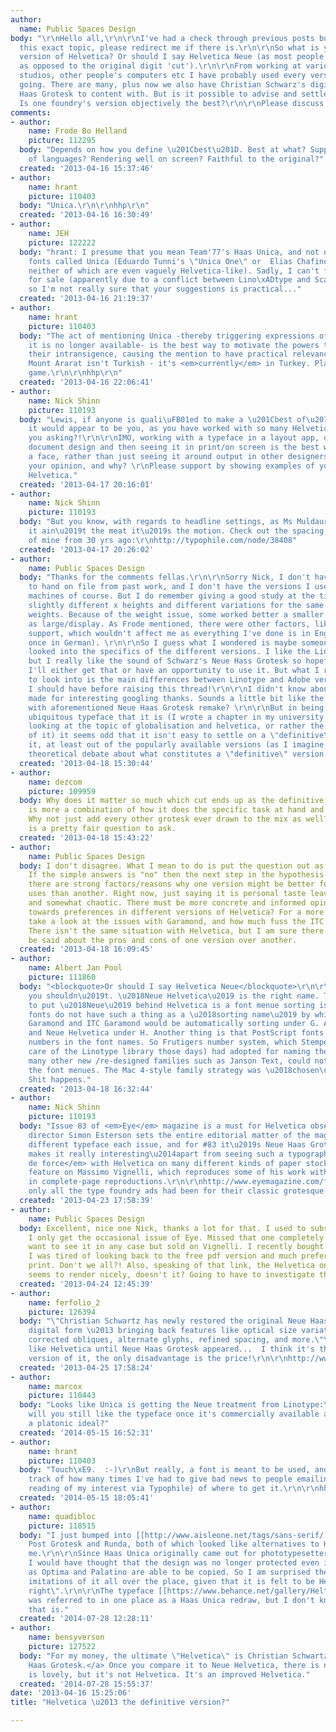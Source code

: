 ```yaml
---
author:
  name: Public Spaces Design
body: "\r\nHello all,\r\n\r\nI've had a check through previous posts but not found
  this exact topic, please redirect me if there is.\r\n\r\nSo what is your chosen
  version of Helvetica? Or should I say Helvetica Neue (as most people will be using
  as opposed to the original digit 'cut').\r\n\r\nFrom working at various design agencies,
  studios, other people's computers etc I have probably used every version of Helvetica
  going. There are many, plus now we also have Christian Schwarz's digitized Neue
  Haas Grotesk to content with. But is it possible to advise and settle the issue?
  Is one foundry's version objectively the best?\r\n\r\nPlease discuss!\r\n\r\nThanks,\r\n\r\nLewis"
comments:
- author:
    name: Frode Bo Helland
    picture: 112295
  body: "Depends on how you define \u201Cbest\u201D. Best at what? Supporting a lot
    of languages? Rendering well on screen? Faithful to the original?"
  created: '2013-04-16 15:37:46'
- author:
    name: hrant
    picture: 110403
  body: "Unica.\r\n\r\nhhp\r\n"
  created: '2013-04-16 16:30:49'
- author:
    name: JEH
    picture: 122222
  body: "hrant: I presume that you mean Team'77's Haas Unica, and not one of the other
    fonts called Unica (Eduardo Tunni's \"Unica One\" or  Elias Chafino's \"Unica\",
    neither of which are even vaguely Helvetica-like). Sadly, I can't find Haas Unica
    for sale (apparently due to a conflict between Lino\xADtype and Scan\xADgraphic),
    so I'm not really sure that your suggestions is practical..."
  created: '2013-04-16 21:19:37'
- author:
    name: hrant
    picture: 110403
  body: "The act of mentioning Unica -thereby triggering expressions of dismay that
    it is no longer available- is the best way to motivate the powers that be to correct
    their intransigence, causing the mention to have practical relevance once again.
    Mount Ararat isn't Turkish - it's <em>currently</em> in Turkey. Play the long
    game.\r\n\r\nhhp\r\n"
  created: '2013-04-16 22:06:41'
- author:
    name: Nick Shinn
    picture: 110193
  body: "Lewis, if anyone is quali\uFB01ed to make a \u201Cbest of\u201D decision,
    it would appear to be you, as you have worked with so many Helveticas. So why
    you asking?!\r\n\r\nIMO, working with a typeface in a layout app, developing a
    document design and then seeing it in print/on screen is the best way to assess
    a face, rather than just seeing it around output in other designers\u2019 work.\r\n\r\nWhat\u2019s
    your opinion, and why? \r\nPlease support by showing examples of your work with
    Helvetica."
  created: '2013-04-17 20:16:01'
- author:
    name: Nick Shinn
    picture: 110193
  body: "But you know, with regards to headline settings, as Ms Muldaur once put it,
    it ain\u2019t the meat it\u2019s the motion. Check out the spacing on this ad
    of mine from 30 yrs ago:\r\nhttp://typophile.com/node/38408"
  created: '2013-04-17 20:26:02'
- author:
    name: Public Spaces Design
  body: "Thanks for the comments fellas.\r\n\r\nSorry Nick, I don't have many examples
    to hand on file from past work, and I don't have the versions I used on other
    machines of course. But I do remember giving a good study at the time. I noticed
    slightly different x heights and different variations for the same corresponding
    weights. Because of the weight issue, some worked better a smaller sizes and others
    as large/display. As Frode mentioned, there were other factors, like language
    support, which wouldn't affect me as everything I've done is in English (well,
    once in German). \r\n\r\nSo I guess what I wondered is maybe someone had already
    looked into the specifics of the different versions. I like the Linotype cut,
    but I really like the sound of Schwarz's Neue Hass Grotesk so hopefully one day
    I'll either get that or have an opportunity to use it. But what I really need
    to look into is the main differences between Linotype and Adobe versions. I know
    I should have before raising this thread!\r\n\r\nI didn't know about Unica, but
    made for interesting googling thanks. Sounds a little bit like the efforts made
    with aforementioned Neue Haas Grotesk remake? \r\n\r\nBut in being the mighty,
    ubiquitous typeface that it is (I wrote a chapter in my university dissertation
    looking at the topic of globalisation and helvetica, or rather the global usage
    of it) it seems odd that it isn't easy to settle on a \"definitive\" version of
    it, at least out of the popularly available versions (as I imagine there is a
    theoretical debate about what constitutes a \"definitive\" version of it)."
  created: '2013-04-18 15:30:44'
- author:
    name: dezcom
    picture: 109959
  body: Why does it matter so much which cut ends up as the definitive choice?  It
    is more a combination of how it does the specific task at hand and personal taste.
    Why not just add every other grotesk ever drawn to the mix as well? Frode's comment
    is a pretty fair question to ask.
  created: '2013-04-18 15:43:22'
- author:
    name: Public Spaces Design
  body: I don't disagree. What I mean to do is put the question out as a hypothesis.
    If the simple answers is "no" then the next step in the hypothesis is whether
    there are strong factors/reasons why one version might be better for specific
    uses than another. Right now, just saying it is personal taste leaves it open
    and somewhat chaotic. There must be more concrete and informed opinions and reasoning
    towards preferences in different versions of Helvetica? For a more potent example,
    take a look at the issues with Garamond, and how much fuss the ITC cut caused.
    There isn't the same situation with Helvetica, but I am sure there is a lot to
    be said about the pros and cons of one version over another.
  created: '2013-04-18 16:09:45'
- author:
    name: Albert Jan Pool
    picture: 111860
  body: "<blockquote>Or should I say Helvetica Neue</blockquote>\r\n\r\nNo, I think
    you shouldn\u2019t. \u2018Neue Helvetica\u2019 is the right name. The decision
    to put \u2018Neue\u2019 behind Helvetica is a font menue sorting issue. Unfortunately,
    fonts do not have such a thing as a \u2018sorting name\u2019 by which both Adobe
    Garamond and ITC Garamond would be automatically sorting under G. And Helvetica
    and Neue Helvetica under H. Another thing is that PostScript fonts did not allow
    numbers in the font names. So Frutigers number system, which Stempel (they took
    care of the Linotype library those days) had adopted for naming the weights of
    many other new /re-designed families such as Janson Text, could not be used in
    the font menues. The Mac 4-style family strategy was \u2018chosen\u2019 instead.
    Shit happens."
  created: '2013-04-18 16:32:44'
- author:
    name: Nick Shinn
    picture: 110193
  body: "Issue 83 of <em>Eye</em> magazine is a must for Helvetica obsessives.\r\n\r\nArt
    director Simon Esterson sets the entire editorial matter of the magazine in a
    different typeface each issue, and for #83 it\u2019s Neue Haas Grotesk.\r\n\r\nWhat
    makes it really interesting\u2014apart from seeing such a typographic <em>tour
    de force</em> with Helvetica on many different kinds of paper stocks\u2014is the
    feature on Massimo Vignelli, which reproduces some of his work with Helvetica
    in complete-page reproductions.\r\n\r\nhttp://www.eyemagazine.com/feature/article/reputations-massimo-vignelli\r\n\r\nIf
    only all the type foundry ads had been for their classic grotesque typefaces\u2026 "
  created: '2013-04-23 17:58:39'
- author:
    name: Public Spaces Design
  body: Excellent, nice one Nick, thanks a lot for that. I used to subscribe but now
    I only get the occasional issue of Eye. Missed that one completely though. Would
    want to see it in any case but sold on Vignelli. I recently bought his Canon as
    I was tired of looking back to the free pdf version and much prefer things in
    print. Don't we all?! Also, speaking of that link, the Helvetica on the eye website
    seems to render nicely, doesn't it? Going to have to investigate their style sheets...
  created: '2013-04-24 12:45:39'
- author:
    name: ferfolio_2
    picture: 126394
  body: "\"Christian Schwartz has newly restored the original Neue Haas Grotesk in
    digital form \u2013 bringing back features like optical size variations, properly
    corrected obliques, alternate glyphs, refined spacing, and more.\"\r\n\r\nI didn't
    like Helvetica until Neue Haas Grotesk appeared...  I think it's the best digital
    version of it, the only disadvantage is the price!\r\n\r\nhttp://www.fontbureau.com/nhg/history/"
  created: '2013-04-25 17:58:24'
- author:
    name: marcox
    picture: 110443
  body: "Looks like Unica is getting the Neue treatment from Linotype:\r\n\r\nhttp://www.linotype.com/en/7230/neuehaasunica.html\r\n\r\nHrant,
    will you still like the typeface once it's commercially available and not just
    a platonic ideal?"
  created: '2014-05-15 16:52:31'
- author:
    name: hrant
    picture: 110403
  body: "Touch\xE9.  :-)\r\nBut really, a font is meant to be used, and I've lost
    track of how many times I've had to give bad news to people emailing me (after
    reading of my interest via Typophile) of where to get it.\r\n\r\nhhp\r\n"
  created: '2014-05-15 18:05:41'
- author:
    name: quadibloc
    picture: 118515
  body: "I just bumped into [[http://www.aisleone.net/tags/sans-serif/|a page]] mentioning
    Post Grotesk and Runda, both of which looked like alternatives to Helvetica to
    me.\r\n\r\nSince Haas Unica originally came out for phototypesetters in 1977,
    I would have thought that the design was no longer protected even in Europe, just
    as Optima and Palatino are able to be copied. So I am surprised there are not
    imitations of it all over the place, given that it is felt to be Helvetica \"done
    right\".\r\n\r\nThe typeface [[https://www.behance.net/gallery/Heltar-Typeface/2634625|Heltar]]
    was referred to in one place as a Haas Unica redraw, but I don't know how accurate
    that is."
  created: '2014-07-28 12:28:11'
- author:
    name: bensyverson
    picture: 127522
  body: "For my money, the ultimate \"Helvetica\" is Christian Schwartz's <a href=\"http://www.fontbureau.com/nhg/\">Neue
    Haas Grotesk.</a> Once you compare it to Neue Helvetica, there is no contest.\r\n\r\nUnica
    is lovely, but it's not Helvetica. It's an improved Helvetica."
  created: '2014-07-28 15:55:37'
date: '2013-04-16 15:25:06'
title: "Helvetica \u2013 the definitive version?"

---
```

